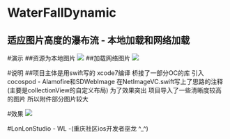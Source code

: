 # WaterFallDynamic
## 适应图片高度的瀑布流 - 本地加载和网络加载



#演示
##资源为本地图片
![](https://github.com/HotWordland/WaterFallDynamic/blob/master/Anim01.gif)
##加载网络图片
![](https://github.com/HotWordland/WaterFallDynamic/blob/master/Anim02.gif)

#说明
##项目主体是用swift写的 xcode7编译 桥接了一部分OC的库 引入cocospod - Alamofire和SDWebImage 在NetImageVC.swift写上了思路的注释(主要是collectionView的自定义布局) 为了效果突出 项目导入了一些清晰度较高的图片 所以附件部分图片较大

#效果
![](https://github.com/HotWordland/WaterFallDynamic/blob/master/effect.png)

#LonLonStudio - WL -(重庆社区ios开发者巫龙 ^_^)

